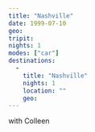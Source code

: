 ```yaml
---
title: "Nashville"
date: 1999-07-10
geo:
tripit:
nights: 1
modes: ["car"]
destinations:
  -
    title: "Nashville"
    nights: 1
    location: ""
    geo:
---
```


with Colleen
